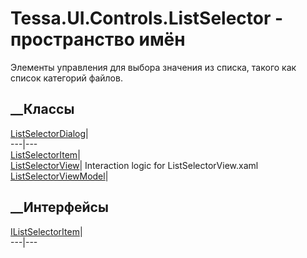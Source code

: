 # Tessa.UI.Controls.ListSelector - пространство имён
Элементы управления для выбора значения из списка, такого как список категорий
файлов.
##  __Классы
[ListSelectorDialog<T>](T_Tessa_UI_Controls_ListSelector_ListSelectorDialog_1.htm)|  
---|---  
[ListSelectorItem<T>](T_Tessa_UI_Controls_ListSelector_ListSelectorItem_1.htm)|  
[ListSelectorView](T_Tessa_UI_Controls_ListSelector_ListSelectorView.htm)|
Interaction logic for ListSelectorView.xaml  
[ListSelectorViewModel](T_Tessa_UI_Controls_ListSelector_ListSelectorViewModel.htm)|  
## __Интерфейсы
[IListSelectorItem](T_Tessa_UI_Controls_ListSelector_IListSelectorItem.htm)|  
---|---
